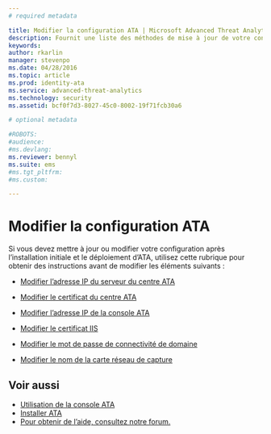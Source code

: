 ```yaml
---
# required metadata

title: Modifier la configuration ATA | Microsoft Advanced Threat Analytics
description: Fournit une liste des méthodes de mise à jour de votre configuration ATA.
keywords:
author: rkarlin
manager: stevenpo
ms.date: 04/28/2016
ms.topic: article
ms.prod: identity-ata
ms.service: advanced-threat-analytics
ms.technology: security
ms.assetid: bcf0f7d3-8027-45c0-8002-19f71fcb30a6

# optional metadata

#ROBOTS:
#audience:
#ms.devlang:
ms.reviewer: bennyl
ms.suite: ems
#ms.tgt_pltfrm:
#ms.custom:

---
```


# Modifier la configuration ATA

Si vous devez mettre à jour ou modifier votre configuration après l’installation initiale et le déploiement d’ATA, utilisez cette rubrique pour obtenir des instructions avant de modifier les éléments suivants :

-   [Modifier l’adresse IP du serveur du centre ATA](modifying-ata-config-centerip.md)

-   [Modifier le certificat du centre ATA](modifying-ata-config-centercert.md)

-   [Modifier l’adresse IP de la console ATA](modifying-ata-config-consoleip.md)

-   [Modifier le certificat IIS](modifying-ata-config-iiscert.md)

-   [Modifier le mot de passe de connectivité de domaine](modifying-ata-config-dcpassword.md)

-   [Modifier le nom de la carte réseau de capture](modifying-ata-config-nicname.md)

## Voir aussi
- [Utilisation de la console ATA](/advanced-threat-analytics/understand/working-with-ata-console)
- [Installer ATA](install-ata.md)
- [Pour obtenir de l’aide, consultez notre forum.](https://social.technet.microsoft.com/Forums/security/en-US/home?forum=mata)


<!--HONumber=Apr16_HO2-->


